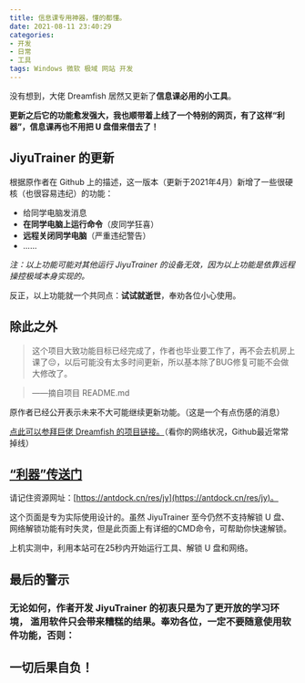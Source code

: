 ```yaml
---
title: 信息课专用神器，懂的都懂。
date: 2021-08-11 23:40:29
categories:
- 开发
- 日常
- 工具
tags: Windows 微软 极域 网站 开发
---
```


没有想到，大佬 Dreamfish 居然又更新了**信息课必用的小工具**。 

**更新之后它的功能愈发强大，我也顺带着上线了一个特别的网页，有了这样“利器”，信息课再也不用把 U 盘借来借去了！**

<!-- more -->

## JiyuTrainer 的更新

根据原作者在 Github 上的描述，这一版本（更新于2021年4月）新增了一些很硬核（也很容易违纪）的功能：

- 给同学电脑发消息
- **在同学电脑上运行命令**（皮同学狂喜）
- **远程关闭同学电脑**（严重违纪警告）
- ......

*注：以上功能可能对其他运行 JiyuTrainer 的设备无效，因为以上功能是依靠远程操控极域本身实现的。*

反正，以上功能就一个共同点：**试试就逝世**，奉劝各位小心使用。

## 除此之外

>这个项目大致功能目标已经完成了，作者也毕业要工作了，再不会去机房上课了😔，以后可能没有太多时间更新，所以基本除了BUG修复可能不会做大修改了。  

>——摘自项目 README.md

原作者已经公开表示未来不大可能继续更新功能。（这是一个有点伤感的消息）

[点此可以参拜巨佬 Dreamfish 的项目链接。](https://antdock.cn/goto/github.com/imengyu/JiYuTrainer)（看你的网络状况，Github最近常常掉线）

## [“利器”传送门](https://antdock.cn/res/jy)

请记住资源网址：[https://antdock.cn/res/jy](https://antdock.cn/res/jy)。

这个页面是专为实际使用设计的。虽然 JiyuTrainer 至今仍然不支持解锁 U 盘、网络解锁功能有时失灵，但是此页面上有详细的CMD命令，可帮助你快速解锁。

上机实测中，利用本站可在25秒内开始运行工具、解锁 U 盘和网络。

## 最后的警示

### 无论如何，作者开发 JiyuTrainer 的初衷只是为了更开放的学习环境， 滥用软件只会带来糟糕的结果。奉劝各位，一定不要随意使用软件功能，否则：

## 一切后果自负！